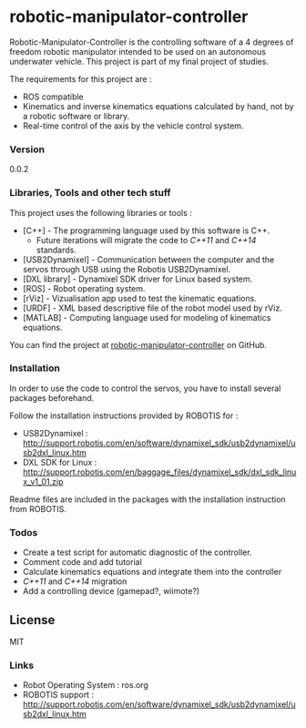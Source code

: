 # robotic-manipulator-controller

Robotic-Manipulator-Controller is the controlling software of a 4 degrees of freedom robotic manipulator intended to be used on an autonomous underwater vehicle. This project is part of my final project of studies. 

The requirements for this project are : 

  - ROS compatible
  - Kinematics and inverse kinematics equations calculated by hand, not by a robotic software or library.
  - Real-time control of the axis by the vehicle control system.


### Version
0.0.2

### Libraries, Tools and other tech stuff

This project uses the following libraries or tools : 

* [C++] - The programming language used by this software is C++. 
    * Future iterations will migrate the code to *C++11* and *C++14* standards.
* [USB2Dynamixel] - Communication between the computer and the servos through USB using the Robotis USB2Dynamixel.
* [DXL library] - Dynamixel SDK driver for Linux based system.
* [ROS] - Robot operating system.
* [rViz] - Vizualisation app used to test the kinematic equations.
* [URDF] - XML based descriptive file of the robot model used by rViz.
* [MATLAB] - Computing language used for modeling of kinematics equations.

You can find the project at [robotic-manipulator-controller](https://github.com/kritchie/robotic-manipulator-controller) on GitHub.

### Installation

In order to use the code to control the servos, you have to install several packages beforehand.  

Follow the installation instructions provided by ROBOTIS for :

* USB2Dynamixel : 
http://support.robotis.com/en/software/dynamixel_sdk/usb2dynamixel/usb2dxl_linux.htm
* DXL SDK for Linux : http://support.robotis.com/en/baggage_files/dynamixel_sdk/dxl_sdk_linux_v1_01.zip

Readme files are included in the packages with the installation instruction from ROBOTIS.

### Todos

 - Create a test script for automatic diagnostic of the controller.
 - Comment code and add tutorial
 - Calculate kinematics equations and integrate them into the controller
 - *C++11* and *C++14* migration
 - Add a controlling device (gamepad?, wiimote?)


License
----
MIT

### Links
* Robot Operating System : ros.org
* ROBOTIS support : http://support.robotis.com/en/software/dynamixel_sdk/usb2dynamixel/usb2dxl_linux.htm
